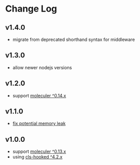 # Change Log

## v1.4.0

- migrate from deprecated shorthand syntax for middleware

## v1.3.0

- allow newer nodejs versions

## v1.2.0

- support [moleculer ^0.14.x](https://github.com/moleculerjs/moleculer)

## v1.1.0

- [fix potential memory leak](https://github.com/cupsadarius/moleculer-cls/commit/d987f9c660d1763908591acc97bc99741525ec5c)

## v1.0.0

- support [moleculer ^0.13.x](https://github.com/moleculerjs/moleculer)
- using [cls-hooked ^4.2.x](https://github.com/jeff-lewis/cls-hooked)
